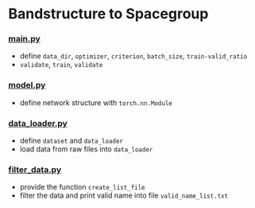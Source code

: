 # Bandstructure to Spacegroup
### [main.py](main.py)
- define `data_dir`, `optimizer`, `criterion`, `batch_size`, `train-valid_ratio`
- `validate`, `train`, `validate`
### [model.py](model.py)
- define network structure with `torch.nn.Module`
### [data_loader.py](data_loader.py)
- define `dataset` and `data_loader`
- load data from raw files into `data_loader`
### [filter_data.py](filter_data.py)
- provide the function `create_list_file`
- filter the data and print valid name into file `valid_name_list.txt`
